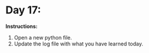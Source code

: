 # Day 17: 
**Instructions:** 
1. Open a new python file.
2. Update the log file with what you have learned today.
